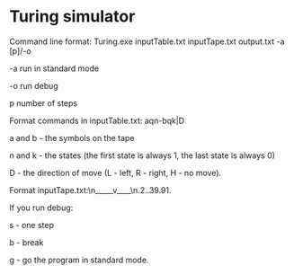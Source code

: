 # Turing simulator
Command line format: Turing.exe inputTable.txt inputTape.txt output.txt -a [p]/-o

-a run in standard mode

-o run debug

p number of steps

Format commands in inputTable.txt: aqn-bqk|D

a and b - the symbols on the tape

n and k - the states (the first state is always 1, the last state is always 0)

D - the direction of move (L - left, R - right, H - no move).

Format inputTape.txt:\n_____v____\n.2..39.91.

If you run debug:

s - one step

b - break

g - go the program in standard mode.
